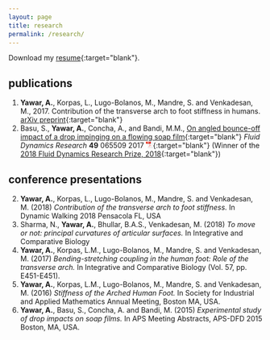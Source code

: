 ```yaml
---
layout: page
title: research
permalink: /research/
---
```


<!-- ## projects -->
<!-- ![Pdflogo](/assets/pdflogo.png) -->


<!-- # Transverse arch foot stiffness
Should talk about the work done so far, as well as the proposed modulation work.

# Surface curvature articulation
Blah

# Variable stiffness joint
Blah

# Soap films and drops 
Blah -->
Download my [resume](../assets/yawar-resume.pdf){:target="blank"}.

## publications
1. **Yawar, A.**, Korpas, L., Lugo-Bolanos, M., Mandre, S. and Venkadesan, M., 2017. Contribution of the transverse arch to foot stiffness in humans. [arXiv preprint](https://arxiv.org/pdf/1706.04610.pdf){:target="blank"}
2. Basu, S., **Yawar, A.**, Concha, A., and Bandi, M.M., [On angled bounce-off impact of a drop impinging on a flowing soap film](http://iopscience.iop.org/article/10.1088/1873-7005/aa9280){:target="blank"} *Fluid Dynamics Research* **49** 065509 2017 [![Download pdf](/assets/pdflogo.png)](../assets/basu2017.pdf){:target="blank"} (Winner of the [2018 Fluid Dynamics Research Prize, 2018](https://iopscience.iop.org/journal/1873-7005/page/Awards){:target="blank"})

## conference presentations
2. **Yawar, A.**, Korpas, L., Lugo-Bolanos, M., Mandre, S. and Venkadesan, M. (2018) _Contribution of the transverse arch to foot stiffness._ In Dynamic Walking 2018 Pensacola FL, USA
1. Sharma, N., **Yawar, A.**, Bhullar, B.A.S., Venkadesan, M. (2018) _To move or not: principal curvatures of articular surfaces._ In Integrative and Comparative Biology
2. **Yawar, A.**, Korpas, L.M., Lugo-Bolanos, M., Mandre, S. and Venkadesan, M. (2017) _Bending-stretching coupling in the human foot: Role of the transverse arch._ In Integrative and Comparative Biology (Vol. 57, pp. E451-E451).
3. **Yawar, A.**, Korpas, L.M., Lugo-Bolanos, M., Mandre, S. and Venkadesan, M.  (2016) _Stiffness of the Arched Human Foot._ In Society for Industrial and Applied Mathematics Annual Meeting, Boston MA, USA.
4. **Yawar, A.**, Basu, S., Concha, A. and Bandi, M. (2015) _Experimental study of drop impacts on soap films._ In APS Meeting Abstracts, APS-DFD 2015 Boston, MA, USA. 
